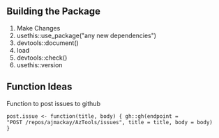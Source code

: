 ## Building the Package

1.  Make Changes
2.  usethis::use_package("any new dependencies")
3.  devtools::document()
4.  load
5.  devtools::check()
6.  usethis::version

## Function Ideas

Function to post issues to github

<code>post.issue \<- function(title, body) { gh::gh(endpoint = "POST /repos/ajmackay/AzTools/issues", title = title, body = body) }</code>

